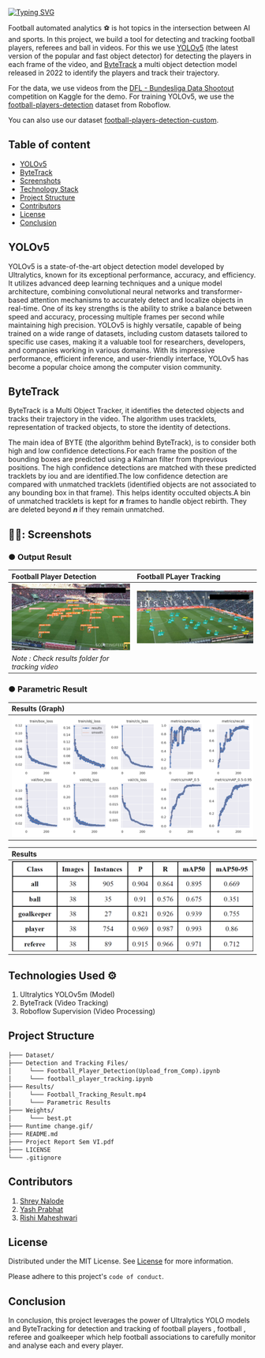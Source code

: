 [![Typing SVG](https://readme-typing-svg.demolab.com?font=Poppins&size=18&pause=1000&color=F7B21E&random=false&width=435&lines=Football+Player+Detection+and+Tracking+%F0%9F%8F%88)](https://git.io/typing-svg)

Football automated analytics ⚽ is hot topics in the intersection between AI and sports. In this project, we build a tool for detecting and tracking football players, referees and ball in videos. For this we use [YOLOv5](https://github.com/ultralytics/yolov5) (the latest version of the popular and fast object detector) for detecting the players in each frame of the video, and [ByteTrack](https://github.com/ifzhang/ByteTrack) a multi object detection model released in 2022 to identify the players and track their trajectory.

For the data, we use videos from the [DFL - Bundesliga Data Shootout](https://www.kaggle.com/competitions/dfl-bundesliga-data-shootout/data) competition on Kaggle for the demo. For training YOLOv5, we use the [football-players-detection](https://universe.roboflow.com/roboflow-jvuqo/football-players-detection-3zvbc) dataset from Roboflow.

You can also use our dataset [football-players-detection-custom](https://github.com/Shrey2dew/Football-Player-Detection-and-Tracking/blob/main/Dataset/football-players-detection.v4i.yolov5pytorch.zip).

## Table of content <!-- omit from toc -->
- [YOLOv5](https://github.com/Shrey2dew/Football-Player-Detection-and-Tracking?tab=readme-ov-file#yolov5)
- [ByteTrack](https://github.com/Shrey2dew/Football-Player-Detection-and-Tracking?tab=readme-ov-file#bytetrack)
- [Screenshots](https://github.com/Shrey2dew/Football-Player-Detection-and-Tracking?tab=readme-ov-file#-screenshots)
- [Technology Stack](https://github.com/Shrey2dew/Football-Player-Detection-and-Tracking?tab=readme-ov-file#technologies-used-%EF%B8%8F)
- [Project Structure](https://github.com/Shrey2dew/Football-Player-Detection-and-Tracking?tab=readme-ov-file#project-structure)
- [Contributors](https://github.com/Shrey2dew/Football-Player-Detection-and-Tracking/blob/main/README.md#contributors)
- [License](https://github.com/Shrey2dew/Football-Player-Detection-and-Tracking?tab=readme-ov-file#license)
- [Conclusion](https://github.com/Shrey2dew/Football-Player-Detection-and-Tracking?tab=readme-ov-file#conclusion)



## YOLOv5 

YOLOv5 is a state-of-the-art object detection model developed by Ultralytics, known for its exceptional performance, accuracy, and efficiency. It utilizes advanced deep learning techniques and a unique model architecture, combining convolutional neural networks and transformer-based attention mechanisms to accurately detect and localize objects in real-time. One of its key strengths is the ability to strike a balance between speed and accuracy, processing multiple frames per second while maintaining high precision. YOLOv5 is highly versatile, capable of being trained on a wide range of datasets, including custom datasets tailored to specific use cases, making it a valuable tool for researchers, developers, and companies working in various domains. With its impressive performance, efficient inference, and user-friendly interface, YOLOv5 has become a popular choice among the computer vision community.

## ByteTrack

ByteTrack is a Multi Object Tracker, it identifies the detected objects and tracks their trajectory in the video. The algorithm uses tracklets, representation of tracked objects, to store the identity of detections.

The main idea of BYTE (the algorithm behind ByteTrack), is to consider both high and low confidence detections.For each frame the position of the bounding boxes are predicted using a Kalman filter from thprevious positions. The high confidence detections are matched with these predicted tracklets by iou and are identified.The low confidence detection are compared with unmatched tracklets (identified objects are not associated to any bounding box in that frame). This helps identity occulted objects.A bin of unmatched tracklets is kept for **_n_** frames to handle object rebirth. They are deleted beyond **_n_** if they remain unmatched.

## 👨‍💻: Screenshots

### ● Output Result
<div align="left">
 
| Football Player Detection | Football PLayer Tracking | 
| :---         |     :---      |       
| <img src="https://github.com/Shrey2dew/Football-Player-Detection-and-Tracking/blob/main/Result/Football_Detection_Result.jpg" width="500" height="auto" />  | <img src="https://github.com/Shrey2dew/Football-Player-Detection-and-Tracking/blob/main/Result/Football_player_tracking.png" width="500" height="auto" />    
| _Note : Check results folder for tracking video_ |

</div>

### ● Parametric Result
<div align="left">

| Results (Graph) |
| :---         |   
 <img src="https://github.com/Shrey2dew/Football-Player-Detection-and-Tracking/blob/main/Result/Parametric%20Results/results.png" width="auto" height="auto" />   | 

| Results |
| :---         |   
 <img src="https://github.com/Shrey2dew/Football-Player-Detection-and-Tracking/blob/main/Result/Parametric%20Results/Results(text).png" width="auto" height="auto" />   | 

</div>

## Technologies Used ⚙️
1. Ultralytics YOLOv5m (Model)
2. ByteTrack (Video Tracking)
3. Roboflow Supervision (Video Processing)

## Project Structure
```
├─── Dataset/
├─── Detection and Tracking Files/
│     └─── Football_Player_Detection(Upload_from_Comp).ipynb
│     └─── football_player_tracking.ipynb
├─── Results/
│     └─── Football_Tracking_Result.mp4
│     └─── Parametric Results
├─── Weights/
│     └─── best.pt
├─── Runtime change.gif/
├─── README.md
├─── Project Report Sem VI.pdf
├─── LICENSE
└─── .gitignore
```

## Contributors

1. [Shrey Nalode](https://github.com/Shrey2dew)
2. [Yash Prabhat](https://github.com/yashhh-03)
3. [Rishi Maheshwari](https://github.com/rishi899)

## License

Distributed under the MIT License. See [License](https://choosealicense.com/licenses/mit/) for more information.

Please adhere to this project's `code of conduct`.

## Conclusion
In conclusion, this project leverages the power of Ultralytics YOLO models and ByteTracking
for detection and tracking of football players , football , referee and goalkeeper which help football associations to carefully monitor and analyse each and every player.
